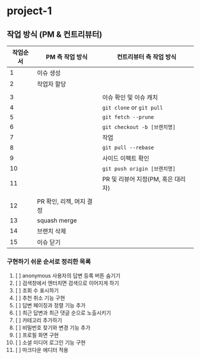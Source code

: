 # project-1

## 작업 방식 (PM & 컨트리뷰터)

| 작업순서 | PM 측 작업 방식       | 컨트리뷰터 측 작업 방식             |
|------|------------------|---------------------------|
| 1    | 이슈 생성            |                           |
| 2    | 작업자 할당           |                           |
|      |                  |                           |
| 3    |                  | 이슈 확인 및 이슈 캐치             |
| 4    |                  | `git clone` or `git pull` |
| 5    |                  | `git fetch --prune`       |
| 6    |                  | `git checkout -b [브랜치명]`  |
| 7    |                  | 작업                        |
| 8    |                  | `git pull --rebase`       |
| 9    |                  | 사이드 이펙트 확인                |
| 10   |                  | `git push origin [브랜치명]`  |
| 11   |                  | PR 및 리뷰어 지정(PM, 혹은 대리자)   |
|      |                  |                           |
| 12   | PR 확인, 리젝, 머지 결정 |                           |
| 13   | squash merge     |                           |
| 14   | 브랜치 삭제           |                           |
| 15   | 이슈 닫기            |                           |


### 구현하기 쉬운 순서로 정리한 목록
1. [ ] anonymous 사용자의 답변 등록 버튼 숨기기
2. [ ] 검색창에서 엔터치면 검색으로 이어지게 하기
3. [ ] 조회 수 표시하기
4. [ ] 추천 취소 기능 구현
5. [ ] 답변 페이징과 정렬 기능 추가
6. [ ] 최근 답변과 최근 댓글 순으로 노출시키기
7. [ ] 카테고리 추가하기
8. [ ] 비밀번호 찾기와 변경 기능 추가
9. [ ] 프로필 화면 구현
10. [ ] 소셜 미디어 로그인 기능 구현
11. [ ] 마크다운 에디터 적용
